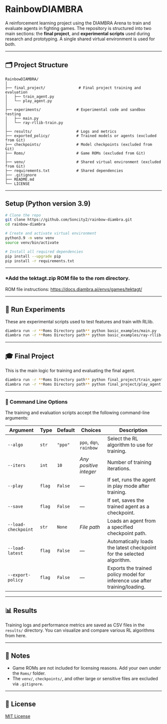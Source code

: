 # RainbowDIAMBRA

A reinforcement learning project using the DIAMBRA Arena to train and evaluate agents in fighting games. The repository is structured into two main sections: the **final project**, and **experimental scripts** used during research and prototyping. A single shared virtual environment is used for both.

---

## 🗂 Project Structure

```
RainbowDIAMBRA/
│
├── final_project/               # Final project training and evaluation
│   ├── train_agent.py
│   └── play_agent.py
│
├── experiments/                # Experimental code and sandbox testing
│   ├── main.py
│   └── ray-rllib-train.py
│
├── results/                    # Logs and metrics
├── exported_policy/            # Trained models or agents (excluded from Git)
├── checkpoints/                # Model checkpoints (excluded from Git)
├── Roms/                       # Game ROMs (excluded from Git)
│
├── venv/                       # Shared virtual environment (excluded from Git)
├── requirements.txt            # Shared dependencies
├── .gitignore
├── README.md
└── LICENSE
```

---

## Setup (Python version 3.9)

```bash
# Clone the repo
git clone https://github.com/Soncity2/rainbow-diambra.git
cd rainbow-diambra

# Create and activate virtual environment
python3.9 -m venv venv
source venv/bin/activate

# Install all required dependencies
pip install --upgrade pip
pip install -r requirements.txt
```

---

### *Add the tektagt.zip ROM file to the rom directory.
ROM file instructions: https://docs.diambra.ai/envs/games/tektagt/

---

## 🧪 Run Experiments

These are experimental scripts used to test features and train with RLlib.

```bash
diambra run -r **Roms Directory path** python basic_examples/main.py              # DIAMBRA Arena integration test
diambra run -r **Roms Directory path** python basic_examples/ray-rllib-train.py   # Training via Ray RLlib
```

---

## 🎓 Final Project

This is the main logic for training and evaluating the final agent.

```bash
diambra run -r **Roms Directory path** python final_project/train_agent.py --algo ppo --iters 10 --save --export-policy     # Train the final model
diambra run -r **Roms Directory path** python final_project/play_agent.py      # Run a trained model
```

---

### 🧾 Command Line Options

The training and evaluation scripts accept the following command-line arguments:

| Argument                 | Type     | Default     | Choices                   | Description                                                                 |
|--------------------------|----------|-------------|---------------------------|-----------------------------------------------------------------------------|
| `--algo`                 | `str`    | `"ppo"`     | `ppo`, `dqn`, `rainbow`   | Select the RL algorithm to use for training.                               |
| `--iters`                | `int`    | `10`        | _Any positive integer_    | Number of training iterations.                                             |
| `--play`                 | `flag`   | `False`     | —                         | If set, runs the agent in play mode after training.                        |
| `--save`                 | `flag`   | `False`     | —                         | If set, saves the trained agent as a checkpoint.                           |
| `--load-checkpoint`      | `str`    | `None`      | _File path_               | Loads an agent from a specified checkpoint path.                           |
| `--load-latest`          | `flag`   | `False`     | —                         | Automatically loads the latest checkpoint for the selected algorithm.      |
| `--export-policy`        | `flag`   | `False`     | —                         | Exports the trained policy model for inference use after training/loading. |

---

## 📊 Results

Training logs and performance metrics are saved as CSV files in the `results/` directory. You can visualize and compare various RL algorithms from here.

---

## 📁 Notes

- Game ROMs are not included for licensing reasons. Add your own under the `Roms/` folder.
- The `venv/`, `checkpoints/`, and other large or sensitive files are excluded via `.gitignore`.

---

## 📜 License

[MIT License](LICENSE)
